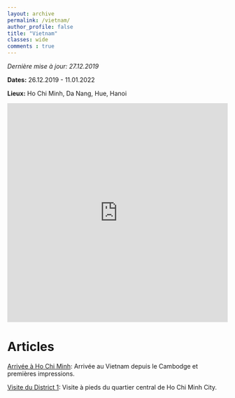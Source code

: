 ```yaml
---
layout: archive
permalink: /vietnam/
author_profile: false
title: "Vietnam"
classes: wide
comments : true
---
```


*Dernière mise à jour: 27.12.2019*

**Dates:** 26.12.2019 - 11.01.2022

**Lieux:** Ho Chi Minh, Da Nang, Hue, Hanoi

<iframe src="https://www.google.com/maps/d/u/0/embed?mid=1O-fZeTVi0HJAGkTBRXkIbMf7t7TRkJ3U" width="100%" height="500" frameBorder="0"></iframe>

<br>

# Articles

[Arrivée à Ho Chi Minh](https://maelfabien.github.io/vietnam_0/): Arrivée au Vietnam depuis le Cambodge et premières impressions.

[Visite du District 1](https://maelfabien.github.io/vietnam_1/): Visite à pieds du quartier central de Ho Chi Minh City.